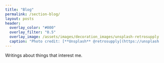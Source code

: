```yaml
---
title: "Blog"
permalink: /section-blog/
layout: posts
header:
  overlay_color: "#000"
  overlay_filter: "0.5"
  overlay_image: /assets/images/decoration_images/unsplash-retrosupply.jpg
  caption: "Photo credit: [**Unsplash** @retrosupply](https://unsplash.com/@retrosupply)"
---
```




Writings about things that interest me.
